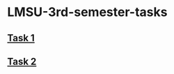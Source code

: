 # LMSU-3rd-semester-tasks
## [Task 1](https://github.com/Ar1su-kun/CMC-LMSU-tasks-3rd-semester/blob/master/task1)
## [Task 2](https://github.com/Ar1su-kun/CMC-LMSU-tasks-3rd-semester/blob/master/task2)
